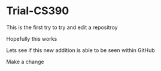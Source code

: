 # Trial-CS390
This is the first try to try and edit a repositroy

Hopefully this works

Lets see if this new addition is able to be seen within GitHub

Make a change